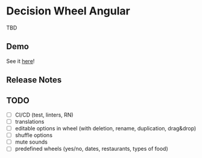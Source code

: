 # Decision Wheel Angular

TBD

## Demo

See it [here](https://aszlacheta.github.io/decision-wheel-angular)!

## Release Notes

## TODO

- [ ] CI/CD (test, linters, RN)
- [ ] translations
- [ ] editable options in wheel (with deletion, rename, duplication, drag&drop)
- [ ] shuffle options
- [ ] mute sounds
- [ ] predefined wheels (yes/no, dates, restaurants, types of food)
